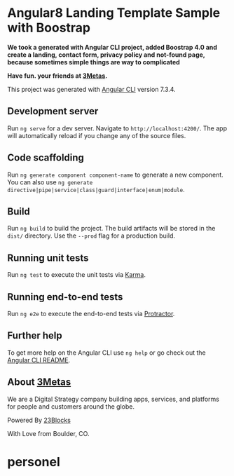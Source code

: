 # Angular8 Landing Template Sample with Boostrap

**We took a generated with Angular CLI project, added Boostrap 4.0 and create a landing, contact form, privacy policy and not-found page, because sometimes simple things are way to complicated**

**Have fun. your friends at [3Metas](https://www.3metas.com).**

This project was generated with [Angular CLI](https://github.com/angular/angular-cli) version 7.3.4.

## Development server

Run `ng serve` for a dev server. Navigate to `http://localhost:4200/`. The app will automatically reload if you change any of the source files.

## Code scaffolding

Run `ng generate component component-name` to generate a new component. You can also use `ng generate directive|pipe|service|class|guard|interface|enum|module`.

## Build

Run `ng build` to build the project. The build artifacts will be stored in the `dist/` directory. Use the `--prod` flag for a production build.

## Running unit tests

Run `ng test` to execute the unit tests via [Karma](https://karma-runner.github.io).

## Running end-to-end tests

Run `ng e2e` to execute the end-to-end tests via [Protractor](http://www.protractortest.org/).

## Further help

To get more help on the Angular CLI use `ng help` or go check out the [Angular CLI README](https://github.com/angular/angular-cli/blob/master/README.md).

## About [3Metas](https://www.3metas.com)
We are a Digital Strategy company building apps, services, and platforms for people and customers around the globe.

Powered By [23Blocks](https://www.23blocks.com)

With Love from Boulder, CO.
# personel
